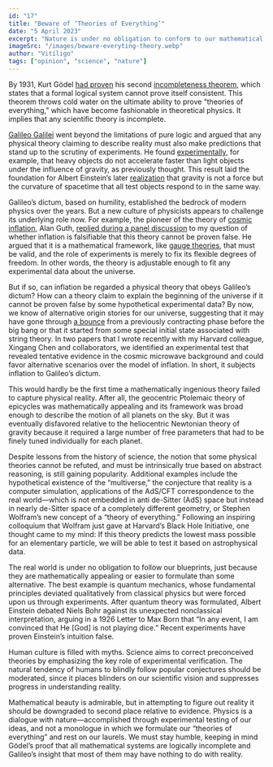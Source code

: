 ```yaml
---
id: "17"
title: "Beware of ‘Theories of Everything’"
date: "5 April 2023"
excerpt: "Nature is under no obligation to conform to our mathematical ideas—even the most brilliant ones"
imageSrc: "/images/beware-everyting-theory.webp"
author: "Vitiligo"
tags: ["opinion", "science", "nature"]
---
```


By 1931, Kurt Gödel [had proven](https://plato.stanford.edu/entries/goedel-incompleteness/) his second [incompleteness theorem](https://plato.stanford.edu/entries/goedel-incompleteness/), which states that a formal logical system cannot prove itself consistent. This theorem throws cold water on the ultimate ability to prove “theories of everything,” which have become fashionable in theoretical physics. It implies that any scientific theory is incomplete.

[Galileo Galilei](https://en.wikipedia.org/wiki/Galileo_Galilei) went beyond the limitations of pure logic and argued that any physical theory claiming to describe reality must also make predictions that stand up to the scrutiny of experiments. He found [experimentally](https://en.wikipedia.org/wiki/Galileo%27s_Leaning_Tower_of_Pisa_experiment), for example, that heavy objects do not accelerate faster than light objects under the influence of gravity, as previously thought. This result laid the foundation for Albert Einstein’s later [realization](https://en.wikipedia.org/wiki/Equivalence_principle) that gravity is not a force but the curvature of spacetime that all test objects respond to in the same way.

Galileo’s dictum, based on humility, established the bedrock of modern physics over the years. But a new culture of physicists appears to challenge its underlying role now. For example, the pioneer of the theory of [cosmic inflation](https://en.wikipedia.org/wiki/Inflation_(cosmology)), Alan Guth, [replied during a panel discussion](https://youtu.be/V6rUi65qLqc?t=7202) to my question of whether inflation is falsifiable that this theory cannot be proven false. He argued that it is a mathematical framework, like [gauge theories](https://en.wikipedia.org/wiki/Introduction_to_gauge_theory), that must be valid, and the role of experiments is merely to fix its flexible degrees of freedom. In other words, the theory is adjustable enough to fit any experimental data about the universe.

But if so, can inflation be regarded a physical theory that obeys Galileo’s dictum? How can a theory claim to explain the beginning of the universe if it cannot be proven false by some hypothetical experimental data? By now, we know of alternative origin stories for our universe, suggesting that it may have gone through [a bounce](https://ui.adsabs.harvard.edu/abs/2017FoPh...47..797B/abstract) from a previously contracting phase before the big bang or that it started from some special initial state associated with string theory. In two papers that I wrote recently with my Harvard colleague, Xingang Chen and collaborators, we identified an experimental test that revealed tentative evidence in the cosmic microwave background and could favor alternative scenarios over the model of inflation. In short, it subjects inflation to Galileo’s dictum.  

This would hardly be the first time a mathematically ingenious theory failed to capture physical reality. After all, the geocentric Ptolemaic theory of epicycles was mathematically appealing and its framework was broad enough to describe the motion of all planets on the sky. But it was eventually disfavored relative to the heliocentric Newtonian theory of gravity because it required a large number of free parameters that had to be finely tuned individually for each planet.

Despite lessons from the history of science, the notion that some physical theories cannot be refuted, and must be intrinsically true based on abstract reasoning, is still gaining popularity. Additional examples include the hypothetical existence of the “multiverse,” the conjecture that reality is a computer simulation, applications of the AdS/CFT correspondence to the real world—which is not embedded in anti de-Sitter (AdS) space but instead in nearly de-Sitter space of a completely different geometry, or Stephen Wolfram’s new concept of a “theory of everything.” Following an inspiring colloquium that Wolfram just gave at Harvard’s Black Hole Initiative, one thought came to my mind: If this theory predicts the lowest mass possible for an elementary particle, we will be able to test it based on astrophysical data.

The real world is under no obligation to follow our blueprints, just because they are mathematically appealing or easier to formulate than some alternative. The best example is quantum mechanics, whose fundamental principles deviated qualitatively from classical physics but were forced upon us through experiments. After quantum theory was formulated, Albert Einstein debated Niels Bohr against its unexpected nonclassical interpretation, arguing in a 1926 Letter to Max Born that “In any event, I am convinced that He [God] is not playing dice.” Recent experiments have proven Einstein’s intuition false.

Human culture is filled with myths. Science aims to correct preconceived theories by emphasizing the key role of experimental verification. The natural tendency of humans to blindly follow popular conjectures should be moderated, since it places blinders on our scientific vision and suppresses progress in understanding reality.

Mathematical beauty is admirable, but in attempting to figure out reality it should be downgraded to second place relative to evidence. Physics is a dialogue with nature—accomplished through experimental testing of our ideas, and not a monologue in which we formulate our “theories of everything” and rest on our laurels. We must stay humble, keeping in mind Gödel’s proof that all mathematical systems are logically incomplete and Galileo’s insight that most of them may have nothing to do with reality.
